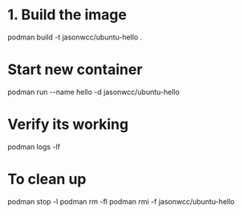 # 1. Build the image
podman build -t jasonwcc/ubuntu-hello .

# Start new container 
podman run --name hello -d jasonwcc/ubuntu-hello

# Verify its working
podman logs -lf

# To clean up
podman stop -l
podman rm -fl
podman rmi -f jasonwcc/ubuntu-hello
